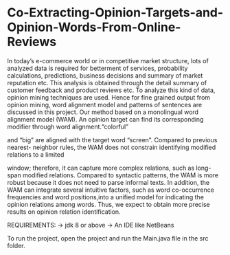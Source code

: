 # Co-Extracting-Opinion-Targets-and-Opinion-Words-From-Online-Reviews

In today’s e-commerce world or in competitive market structure, lots of
analyzed data is required for betterment of services, probability calculations,
predictions, business decisions and summary of market reputation etc. This analysis is
obtained through the detail summary of customer feedback and product reviews etc. To
analyze this kind of data, opinion mining techniques are used. Hence for fine grained
output from opinion mining, word alignment model and patterns of sentences are
discussed in this project.
Our method based on a monolingual word alignment model (WAM). An
opinion target can find its corresponding modifier through word alignment.“colorful”

and “big” are aligned with the target word “screen”. Compared to previous nearest-
neighbor rules, the WAM does not constrain identifying modified relations to a limited

window; therefore, it can capture more complex relations, such as long-span modified
relations. Compared to syntactic patterns, the WAM is more robust because it does not
need to parse informal texts. In addition, the WAM can integrate several intuitive
factors, such as word co-occurrence frequencies and word positions,into a unified
model for indicating the opinion relations among words. Thus, we expect to obtain
more precise results on opinion relation identification.

REQUIREMENTS:
-> jdk 8 or above 
-> An IDE like NetBeans

To run the project, open the project and run the Main.java file in the src folder.
